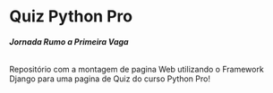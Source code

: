 # Quiz Python Pro

###### **Jornada Rumo a Primeira Vaga**

Repositório com a montagem de pagina Web utilizando o Framework Django para uma pagina de Quiz do curso Python Pro!
